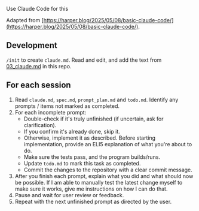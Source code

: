Use Claude Code for this

Adapted from [https://harper.blog/2025/05/08/basic-claude-code/](https://harper.blog/2025/05/08/basic-claude-code/).

## Development

`/init` to create `claude.md`. Read and edit, and add the text from [03_claude.md](/03_claude.md) in this repo. 

## For each session

1. Read `claude.md`, `spec.md`, `prompt_plan.md` and `todo.md`. Identify any prompts / items not marked as completed.
2. For each incomplete prompt:
    - Double-check if it's truly unfinished (if uncertain, ask for clarification).
    - If you confirm it's already done, skip it.
    - Otherwise, implement it as described. Before starting implementation, provide an ELI5 explanation of what you're about to do.
    - Make sure the tests pass, and the program builds/runs.
    - Update `todo.md` to mark this task as completed.
    - Commit the changes to the repository with a clear commit message.
3. After you finish each prompt, explain what you did and what should now be possible. If I am able to manually test the latest change myself to make sure it works, give me instructions on how I can do that.
4. Pause and wait for user review or feedback.
5. Repeat with the next unfinished prompt as directed by the user.